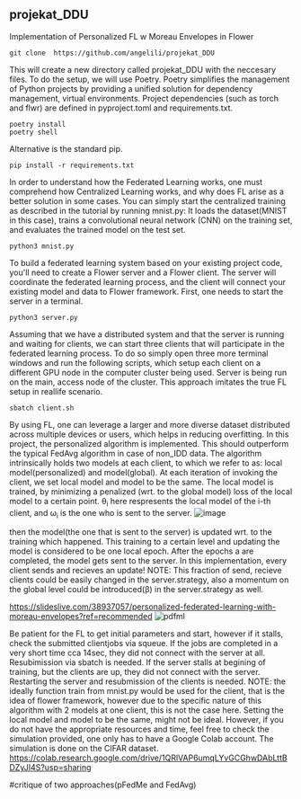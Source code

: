 ## projekat_DDU
Implementation of Personalized FL w Moreau Envelopes in Flower

```
git clone  https://github.com/angelili/projekat_DDU   
```
This will create a new directory called projekat_DDU with the neccesary files.
 To do the setup, we will use Poetry. Poetry simplifies the management of Python projects by providing a unified solution for dependency management, virtual environments. 
Project dependencies (such as torch and flwr) are defined in pyproject.toml and requirements.txt.
```
poetry install
poetry shell
```
Alternative is the standard pip.
```
pip install -r requirements.txt
```
In order to understand how the Federated Learning works, one must comprehend how Centralized Learning works,
and why does FL arise as a better solution in some cases. 
You can simply start the centralized training as described in the tutorial by running mnist.py:
It loads the dataset(MNIST in this case), trains a convolutional neural network (CNN) on the training set, and evaluates the trained model on the test set.
```
python3 mnist.py
```

To build a federated learning system based on your existing project code, you'll need to create a Flower server and a Flower client. The server will coordinate the federated learning process, and the client will connect your existing model and data to Flower framework.
First, one needs to start the server in a terminal.
```
python3 server.py
```
Assuming that we have a distributed system and that the server is running and waiting for clients, we can start three clients that will participate in the federated learning process. To do so simply open three more terminal windows and run the following scripts, which setup each client on a different GPU node in the computer cluster being used. Server is being run on the main, access node of the cluster. This approach imitates the true FL setup in reallife scenario.
 ```
 sbatch client.sh
 ```
By using FL, one can leverage a larger and more diverse dataset distributed across multiple devices or users, which helps in reducing overfitting. In this project, the personalized algorithm is implemented. This should outperform the typical FedAvg algorithm in case of non_IDD data. The algorithm intrinsically holds two models at each client, to which we refer to as: local model(personalized) and model(global). At each iteration of invoking the client, we set local model and model to be the same.  The local model is trained, by minimizing a penalized (wrt. to the global model) loss of the local model  to a certain point. &theta;<sub>i</sub> here respresents the local model of the i-th client, and  &omega;<sub>i</sub> is the one who is sent to the server. 
![image](https://github.com/angelili/projekat_DDU/assets/99340194/938826b1-eb5e-4c8e-8dd7-e1055a294aaf)

then the model(the one that is sent to the server) is updated wrt. to the training which happened. This training to a certain level and updating the model is considered to be one local epoch. After the epochs a are completed, the model gets sent to the server. In this implementation, every client sends and recieves an update! NOTE: This fraction of send, recieve clients  could be easily changed in the server.strategy, also a momentum on the global level could be introduced(&beta;) in the server.strategy as well.

https://slideslive.com/38937057/personalized-federated-learning-with-moreau-envelopes?ref=recommended
![pdfml](https://github.com/angelili/projekat_DDU/assets/99340194/04844532-e97e-4510-a09d-595ac8f2135e)


Be patient for the FL to get initial parameters and start, however if it stalls, check the submitted clientjobs via squeue.
If the jobs are completed in a very short time cca 14sec, they did not connect with the server at all. Resubimission via sbatch is needed.
If the server stalls at begining of training, but the clients are up, they did not connect with the server. Restarting the server and resubmission of the clients is needed.
NOTE: the ideally function train from mnist.py would be used for the client, that is the idea of flower framework, however due to the specific nature of this algorithm with 2 models at one client, this is not the case here. Setting the local model and model to be the same, might not be ideal.
However, if you do not have the appropriate resources and time, feel free to check the simulation provided, one only has to have a Google Colab account. The simulation is done on the CIFAR dataset.
https://colab.research.google.com/drive/1QRlVAP6umqLYvGCGhwDAbLttBDZyJI4S?usp=sharing

#critique of two approaches(pFedMe and FedAvg)

